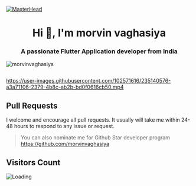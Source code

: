 [![MasterHead](https://cdn.dribbble.com/users/1162077/screenshots/5403918/focus-animation.gif)](htttp://morvinvaghasiya.io)
<h1 align="center">Hi 👋, I'm morvin vaghasiya</h1>
<h3 align="center">A passionate Flutter Application developer from India</h3>

<p align="left"> <img src="https://komarev.com/ghpvc/?username=morvinvaghasiya&label=Profile%20views&color=0e75b6&style=flat" alt="morvinvaghasiya" /> </p>

<p align="left"> <a href="https://twitter.com/" target="blank"><img src="https://img.shields.io/twitter/follow/?logo=twitter&style=for-the-badge" alt="" /></a> </p>



https://user-images.githubusercontent.com/102571616/235140576-a3a71106-2379-4b8c-ab2b-bd0f0616cb50.mp4



## Pull Requests

I welcome and encourage all pull requests. It usually will take me within 24-48 hours to respond to any issue or request.

> You can also nominate me for Github Star developer program
>https://github.com/morvinvaghasiya
## Visitors Count

<img align="left" src = "https://profile-counter.glitch.me/test_application.svg" alt ="Loading">

